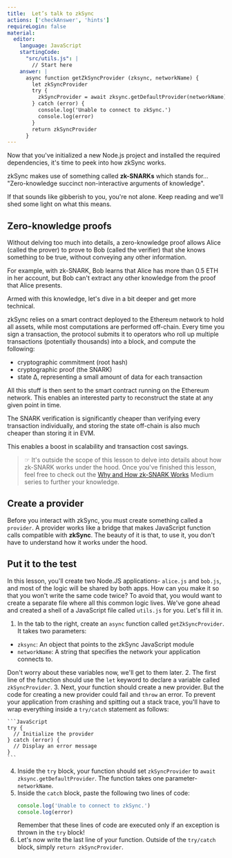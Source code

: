 ```yaml
---
title:  Let’s talk to zkSync
actions: ['checkAnswer', 'hints']
requireLogin: false
material:
  editor:
    language: JavaScript
    startingCode:
      "src/utils.js": |
        // Start here
    answer: |
      async function getZkSyncProvider (zksync, networkName) {
        let zkSyncProvider
        try {
          zkSyncProvider = await zksync.getDefaultProvider(networkName)
        } catch (error) {
          console.log('Unable to connect to zkSync.')
          console.log(error)
        }
        return zkSyncProvider
      }
---
```


Now that you've initialized a new Node.js project and installed the required dependencies, it's time to peek into how zkSync works.

zkSync makes use of something called **zk-SNARKs** which stands for... "Zero-knowledge succinct non-interactive arguments of knowledge".

If that sounds like gibberish to you, you're not alone. Keep reading and we'll shed some light on what this means.

## Zero-knowledge proofs

Without delving too much into details, a zero-knowledge proof allows Alice  (called the prover) to prove to Bob (called the verifier) that she knows something to be true, without conveying any other information.

For example, with zk-SNARK, Bob learns that Alice has more than 0.5 ETH in her account, but Bob can't extract any other knowledge from the proof that Alice presents.

Armed with this knowledge, let's dive in a bit deeper and get more technical.

zkSync relies on a smart contract deployed to the Ethereum network to hold all assets, while most computations are performed off-chain.
Every time you sign a transaction, the protocol submits it to operators who roll up multiple transactions (potentially thousands) into a block, and compute the following:

* cryptographic commitment (root hash)
* cryptographic proof (the SNARK)
* state ∆, representing a small amount of data for each transaction

All this stuff is then sent to the smart contract running on the Ethereum network. This enables an interested party to reconstruct the state at any given point in time.

The SNARK verification is significantly cheaper than verifying every transaction individually, and storing the state off-chain is also much cheaper than storing it in EVM.

This enables a boost in scalability and transaction cost savings.

>☞ It's outside the scope of this lesson to delve into details about how zk-SNARK works under the hood. Once you've finished this lesson, feel free to check out the <a href="https://medium.com/@imolfar/why-and-how-zk-snark-works-1-introduction-the-medium-of-a-proof-d946e931160" target=_blank>Why and How zk-SNARK Works</a> Medium series to further your knowledge.

## Create a provider

Before you interact with zkSync, you must create something called a `provider`. A provider works like a bridge that makes JavaScript function calls compatible with **zkSync**. The beauty of it is that, to use it, you don't have to understand how it works under the hood.

## Put it to the test

In this lesson, you'll create two Node.JS applications- `alice.js` and `bob.js`, and most of the logic will be shared by both apps. How can you make it so that you won't write the same code twice? To avoid that, you would want to create a separate file where all this common logic lives. We've gone ahead and created a shell of a JavaScript file called `utils.js` for you. Let's fill it in.

1. In the tab to the right, create an `async` function called `getZkSyncProvider`. It takes two parameters:
  * `zksync`: An object that points to the zkSync JavaScript module
  * `networkName`: A string that specifies the network your application connects to.

  Don't worry about these variables now, we'll get to them later.
2. The first line of the function should use the `let` keyword to declare a variable called `zkSyncProvider`.
3. Next, your function should create a new provider. But the code for creating a new provider could fail and `throw` an error. To prevent your application from crashing and spitting out a stack trace, you'll have to wrap everything inside a `try/catch` statement as follows:

    ```JavaScript
    try {
      // Initialize the provider
    } catch (error) {
      // Display an error message
    }
    ```
4. Inside the `try` block, your function should set `zkSyncProvider` to `await zksync.getDefaultProvider`. The function takes one parameter- `networkName`.
5. Inside the `catch` block, paste the following two lines of code:
    ```JavaScript
    console.log('Unable to connect to zkSync.')
    console.log(error)
    ```
   Remember that these lines of code are executed only if an exception is thrown in the `try` block!
6. Let's now write the last line of your function. Outside of the `try/catch` block, simply `return zkSyncProvider`.
